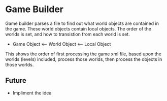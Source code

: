 # Game Builder

Game builder parses a file to find out what world objects are contained in the 
game. These world objects contain local objects. The order of the worlds is 
set, and how to transistion from each world is set.

* Game Object <-- World Object <-- Local Object

This shows the order of first processing the game xml file, based upon the 
worlds (levels) included, process those worlds, then process the objects in 
those worlds. 

## Future
* Impliment the idea